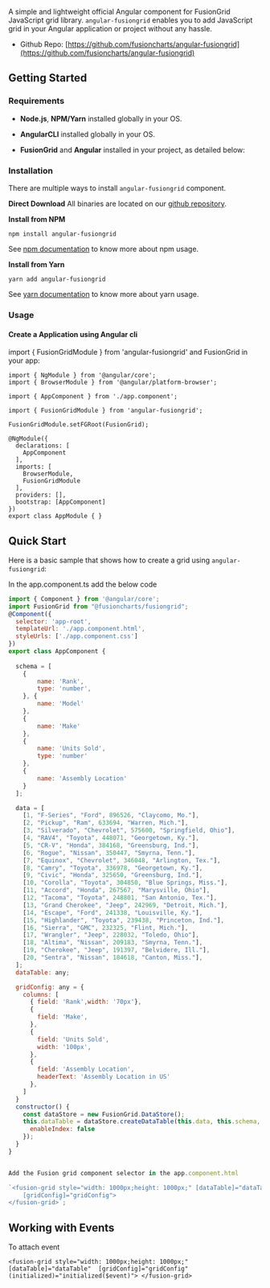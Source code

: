 A simple and lightweight official Angular component for FusionGrid JavaScript grid library. `angular-fusiongrid` enables you to add JavaScript grid in your Angular application or project without any hassle.

- Github Repo: [https://github.com/fusioncharts/angular-fusiongrid](https://github.com/fusioncharts/angular-fusiongrid)

## Getting Started

### Requirements

- **Node.js**, **NPM/Yarn** installed globally in your OS.

- **AngularCLI** installed globally in your OS.

- **FusionGrid** and **Angular** installed in your project, as detailed below:

### Installation

There are multiple ways to install `angular-fusiongrid` component.

**Direct Download**
All binaries are located on our [github repository](https://github.com/fusioncharts/angular-fusiongrid/).

**Install from NPM**

```
npm install angular-fusiongrid
```

See [npm documentation](https://docs.npmjs.com/) to know more about npm usage.

**Install from Yarn**

```
yarn add angular-fusiongrid
```

See [yarn documentation](https://yarnpkg.com/en/docs) to know more about yarn usage.

### Usage

#### Create a Application using Angular cli

import { FusionGridModule } from 'angular-fusiongrid' and FusionGrid in your app:

```
import { NgModule } from '@angular/core';
import { BrowserModule } from '@angular/platform-browser';

import { AppComponent } from './app.component';

import { FusionGridModule } from 'angular-fusiongrid';

FusionGridModule.setFGRoot(FusionGrid);

@NgModule({
  declarations: [
    AppComponent
  ],
  imports: [
    BrowserModule,
    FusionGridModule
  ],
  providers: [],
  bootstrap: [AppComponent]
})
export class AppModule { }
```

## Quick Start

Here is a basic sample that shows how to create a grid using `angular-fusiongrid`:

In the app.component.ts add the below code
````javascript
import { Component } from '@angular/core';
import FusionGrid from "@fusioncharts/fusiongrid"; 
@Component({
  selector: 'app-root',
  templateUrl: './app.component.html',
  styleUrls: ['./app.component.css']
})
export class AppComponent {
  
  schema = [
    {
        name: 'Rank',
        type: 'number',
    }, {
        name: 'Model'
    },
    {
        name: 'Make'
    },
    {
        name: 'Units Sold',
        type: 'number'
    },
    {
        name: 'Assembly Location'
    }
  ];

  data = [
    [1, "F-Series", "Ford", 896526, "Claycomo, Mo."],
    [2, "Pickup", "Ram", 633694, "Warren, Mich."],
    [3, "Silverado", "Chevrolet", 575600, "Springfield, Ohio"],
    [4, "RAV4", "Toyota", 448071, "Georgetown, Ky."],
    [5, "CR-V", "Honda", 384168, "Greensburg, Ind."],
    [6, "Rogue", "Nissan", 350447, "Smyrna, Tenn."],
    [7, "Equinox", "Chevrolet", 346048, "Arlington, Tex."],
    [8, "Camry", "Toyota", 336978, "Georgetown, Ky."],
    [9, "Civic", "Honda", 325650, "Greensburg, Ind."],
    [10, "Corolla", "Toyota", 304850, "Blue Springs, Miss."],
    [11, "Accord", "Honda", 267567, "Marysville, Ohio"],
    [12, "Tacoma", "Toyota", 248801, "San Antonio, Tex."],
    [13, "Grand Cherokee", "Jeep", 242969, "Detroit, Mich."],
    [14, "Escape", "Ford", 241338, "Louisville, Ky."],
    [15, "Highlander", "Toyota", 239438, "Princeton, Ind."],
    [16, "Sierra", "GMC", 232325, "Flint, Mich."],
    [17, "Wrangler", "Jeep", 228032, "Toledo, Ohio"],
    [18, "Altima", "Nissan", 209183, "Smyrna, Tenn."],
    [19, "Cherokee", "Jeep", 191397, "Belvidere, Ill."],
    [20, "Sentra", "Nissan", 184618, "Canton, Miss."],
  ];
  dataTable: any;

  gridConfig: any = {
    columns: [
      { field: 'Rank',width: '70px'},
      { 
        field: 'Make',
      },
      {
        field: 'Units Sold',
        width: '100px',
      },
      {
        field: 'Assembly Location',
        headerText: 'Assembly Location in US'
      },
    ]
  }
  constructor() {
    const dataStore = new FusionGrid.DataStore();
    this.dataTable = dataStore.createDataTable(this.data, this.schema, {
      enableIndex: false
    });
  }
}


Add the Fusion grid component selector in the app.component.html

`<fusion-grid style="width: 1000px;height: 1000px;" [dataTable]="dataTable" 
    [gridConfig]="gridConfig">
</fusion-grid>`;
````
## Working with Events

To attach event

`<fusion-grid style="width: 1000px;height: 1000px;" [dataTable]="dataTable" 
    [gridConfig]="gridConfig" (initialized)="initialized($event)">
</fusion-grid>`

